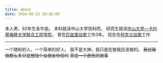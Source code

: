 ```yaml
---
title: about
date: 2016-06-22 10:36:09
---
```


本人男，92年生金牛座。
本科就读中山大学信科院，
研究生就读[中山大学—卡内基梅隆大学联合工程学院](http://jie.sysu.edu.cn)，
曾在[匹兹堡谷歌](https://about.google/locations/?region=north-america&office=pittsburgh)工作3年。
现在在[柯克兰谷歌](https://about.google/locations/?region=north-america&office=kirkland)工作

***

一个随和的人，一个简单的好人。
我不是大神，我只是在做我应该做的。
~~我说我做那么多只是想找个女朋友你信吗~~
~~真是一个悲伤的故事~~



